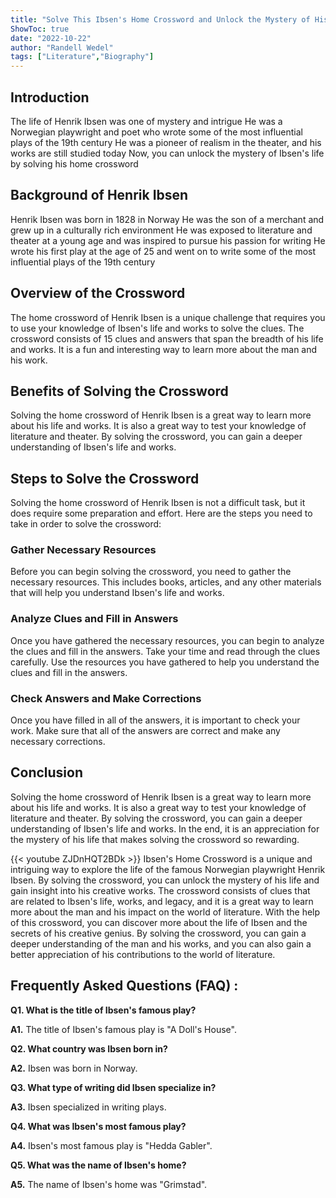 ```yaml
---
title: "Solve This Ibsen's Home Crossword and Unlock the Mystery of His Life!"
ShowToc: true 
date: "2022-10-22"
author: "Randell Wedel" 
tags: ["Literature","Biography"]
---
```

## Introduction
The life of Henrik Ibsen was one of mystery and intrigue He was a Norwegian playwright and poet who wrote some of the most influential plays of the 19th century He was a pioneer of realism in the theater, and his works are still studied today Now, you can unlock the mystery of Ibsen's life by solving his home crossword

## Background of Henrik Ibsen
Henrik Ibsen was born in 1828 in Norway He was the son of a merchant and grew up in a culturally rich environment He was exposed to literature and theater at a young age and was inspired to pursue his passion for writing He wrote his first play at the age of 25 and went on to write some of the most influential plays of the 19th century 

## Overview of the Crossword
The home crossword of Henrik Ibsen is a unique challenge that requires you to use your knowledge of Ibsen's life and works to solve the clues. The crossword consists of 15 clues and answers that span the breadth of his life and works. It is a fun and interesting way to learn more about the man and his work. 

## Benefits of Solving the Crossword
Solving the home crossword of Henrik Ibsen is a great way to learn more about his life and works. It is also a great way to test your knowledge of literature and theater. By solving the crossword, you can gain a deeper understanding of Ibsen's life and works. 

## Steps to Solve the Crossword
Solving the home crossword of Henrik Ibsen is not a difficult task, but it does require some preparation and effort. Here are the steps you need to take in order to solve the crossword:

### Gather Necessary Resources
Before you can begin solving the crossword, you need to gather the necessary resources. This includes books, articles, and any other materials that will help you understand Ibsen's life and works.

### Analyze Clues and Fill in Answers
Once you have gathered the necessary resources, you can begin to analyze the clues and fill in the answers. Take your time and read through the clues carefully. Use the resources you have gathered to help you understand the clues and fill in the answers.

### Check Answers and Make Corrections
Once you have filled in all of the answers, it is important to check your work. Make sure that all of the answers are correct and make any necessary corrections.

## Conclusion
Solving the home crossword of Henrik Ibsen is a great way to learn more about his life and works. It is also a great way to test your knowledge of literature and theater. By solving the crossword, you can gain a deeper understanding of Ibsen's life and works. In the end, it is an appreciation for the mystery of his life that makes solving the crossword so rewarding.

{{< youtube ZJDnHQT2BDk >}} 
Ibsen's Home Crossword is a unique and intriguing way to explore the life of the famous Norwegian playwright Henrik Ibsen. By solving the crossword, you can unlock the mystery of his life and gain insight into his creative works. The crossword consists of clues that are related to Ibsen's life, works, and legacy, and it is a great way to learn more about the man and his impact on the world of literature. With the help of this crossword, you can discover more about the life of Ibsen and the secrets of his creative genius. By solving the crossword, you can gain a deeper understanding of the man and his works, and you can also gain a better appreciation of his contributions to the world of literature.

## Frequently Asked Questions (FAQ) :
**Q1. What is the title of Ibsen's famous play?**

**A1.** The title of Ibsen's famous play is "A Doll's House".

**Q2. What country was Ibsen born in?**

**A2.** Ibsen was born in Norway.

**Q3. What type of writing did Ibsen specialize in?**

**A3.** Ibsen specialized in writing plays.

**Q4. What was Ibsen's most famous play?**

**A4.** Ibsen's most famous play is "Hedda Gabler".

**Q5. What was the name of Ibsen's home?**

**A5.** The name of Ibsen's home was "Grimstad".



